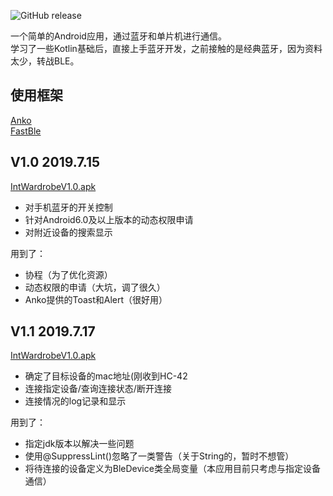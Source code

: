 ![![GitHub release](https://img.shields.io/github/release/lfalive/Smart-wardrobe.svg) ](https://img.shields.io/badge/release-1.0-blue.svg)  

一个简单的Android应用，通过蓝牙和单片机进行通信。  
学习了一些Kotlin基础后，直接上手蓝牙开发，之前接触的是经典蓝牙，因为资料太少，转战BLE。  

## 使用框架
[Anko](https://github.com/Kotlin/anko)  
[FastBle](https://github.com/Jasonchenlijian/FastBle)  

## V1.0 2019.7.15
[IntWardrobeV1.0.apk](https://raw.githubusercontent.com/lfalive/Smart-wardrobe/master/app/release/IntWardrobe_v1.0_07-15_release.apk?token=AI5MP7XEYQHQAEYRE3BLPTK5GWDGW)  

* 对手机蓝牙的开关控制
* 针对Android6.0及以上版本的动态权限申请
* 对附近设备的搜索显示

用到了：
* 协程（为了优化资源）
* 动态权限的申请（大坑，调了很久）
* Anko提供的Toast和Alert（很好用）

## V1.1 2019.7.17

[IntWardrobeV1.0.apk](https://raw.githubusercontent.com/lfalive/Smart-wardrobe/master/app/release/IntWardrobe_v1.1_07-17_release.apk?token=AI5MP7WBNKEGSTTISUFKCMC5HAVEM)    

* 确定了目标设备的mac地址(刚收到HC-42
* 连接指定设备/查询连接状态/断开连接
* 连接情况的log记录和显示

用到了：
* 指定jdk版本以解决一些问题
* 使用@SuppressLint()忽略了一类警告（关于String的，暂时不想管）
* 将待连接的设备定义为BleDevice类全局变量（本应用目前只考虑与指定设备通信）